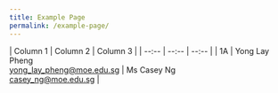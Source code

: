 ```yaml
---
title: Example Page
permalink: /example-page/
---
```

| Column 1 | Column 2 | Column 3 |
| --:-- | --:-- | --:-- |
| 1A     | Yong Lay Pheng<br>[yong_lay_pheng@moe.edu.sg](mailto:yong_lay_pheng@moe.edu.sg)     | Ms Casey Ng<br>[casey_ng@moe.edu.sg](mailto:casey_ng@moe.edu.sg)     |